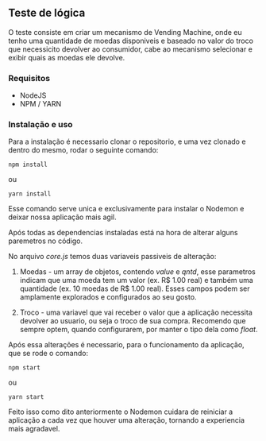 ## Teste de lógica

O teste consiste em criar um mecanismo de Vending Machine, onde eu tenho uma quantidade de moedas disponiveis e baseado no valor do troco que necessicito devolver ao consumidor, cabe ao mecanismo selecionar e exibir quais as moedas ele devolve.

### Requisitos
* NodeJS
* NPM / YARN

### Instalação e uso

Para a instalação é necessario clonar o repositorio, e uma vez clonado e dentro do mesmo, rodar o seguinte comando:
```
npm install
``` 
ou
```
yarn install
```

Esse comando serve unica e exclusivamente para instalar o Nodemon e deixar nossa aplicação mais agil.

Após todas as dependencias instaladas está na hora de alterar alguns paremetros no código.

No arquivo *core.js* temos duas variaveis passiveis de alteração:

1. Moedas - um array de objetos, contendo *value* e *qntd*, esse parametros indicam que uma moeda tem um valor (ex. R$ 1.00 real) e também uma quantidade (ex. 10 moedas de R$ 1.00 real). Esses campos podem ser amplamente explorados e configurados ao seu gosto.

2. Troco - uma variavel que vai receber o valor que a aplicação necessita devolver ao usuario, ou seja o troco de sua compra. Recomendo que sempre optem, quando configurarem, por manter o tipo dela como *float*. 

Após essa alterações é necessario, para o funcionamento da aplicação, que se rode o comando:
```
npm start
```
ou
```
yarn start
```

Feito isso como dito anteriormente o Nodemon cuidara de reiniciar a aplicação a cada vez que houver uma alteração, tornando a experiencia mais agradavel.